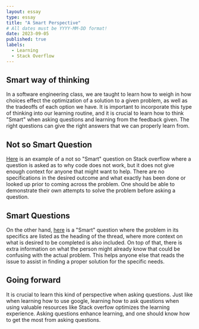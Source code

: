 ```yaml
---
layout: essay
type: essay
title: "A Smart Perspective"
# All dates must be YYYY-MM-DD format!
date: 2023-09-05
published: true
labels:
  - Learning
  - Stack Overflow
---
```



## Smart way of thinking 
In a software engineering class, we are taught to learn how to weigh in how choices effect the optimization of a solution to a given problem, as well as the tradeoffs of each option we have. It is important to incorporate this type of thinking into our learning routine, and it is crucial to learn how to think "Smart" when asking questions and learning from the feedback given.  The right questions can give the right answers that we can properly learn from.

## Not so Smart Question
[Here](https://stackoverflow.com/questions/27413422/why-is-my-code-broken) is an example of a not so "Smart" question  on Stack overflow where a question is asked as to why code does not work, but it does not give enough context for anyone that might want to help.  There are no specifications in the desired outcome and what exactly has been done or looked up prior to coming across the problem.  One should be able to demonstrate their own attempts to solve the problem before asking a question.

## Smart Questions
On the other hand, [here](https://stackoverflow.com/questions/12729122/angularjs-prevent-error-digest-already-in-progress-when-calling-scope-apply) is a "Smart" question where the problem in its specifics are listed as the heading of the thread, where more context on what is desired to be completed is also included.  On top of that, there is extra information on what the person might already know that could be confusing with the actual problem. This helps anyone else that reads the issue to assist in finding a proper solution for the specific needs.

## Going forward

It is crucial to learn this kind of perspective when asking questions. Just like when learning how to use google, learning how to ask questions when using valuable resources like Stack overfow optimizes the learning experience.  Asking questions enhance learning, and one should know how to get the most from asking questions.
























